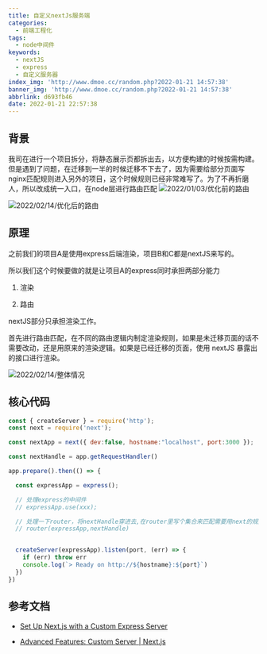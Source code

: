 ```yaml
---
title: 自定义nextJs服务端
categories:
  - 前端工程化
tags:
  - node中间件
keywords:
  - nextJS
  - express
  - 自定义服务器
index_img: 'http://www.dmoe.cc/random.php?2022-01-21 14:57:38'
banner_img: 'http://www.dmoe.cc/random.php?2022-01-21 14:57:38'
abbrlink: d693fb46
date: 2022-01-21 22:57:38
---
```


## 背景

我司在进行一个项目拆分，将静态展示页都拆出去，以方便构建的时候按需构建。但是遇到了问题，在迁移到一半的时候迁移不下去了，因为需要给部分页面写nginx匹配规则进入另外的项目，这个时候规则已经非常难写了。为了不再折磨人，所以改成统一入口，在node层进行路由匹配
![2022/01/03/优化前的路由](https://cdn.jsdelivr.net/gh/AruSeito/image-hosting-service@main/2022/02/14/优化前的路由.png)

![2022/02/14/优化后的路由](https://cdn.jsdelivr.net/gh/AruSeito/image-hosting-service@main/2022/02/14/优化后的路由.png)

## 原理

之前我们的项目A是使用express后端渲染，项目B和C都是nextJS来写的。

所以我们这个时候要做的就是让项目A的express同时承担两部分能力

1. 渲染

2. 路由

nextJS部分只承担渲染工作。


首先进行路由匹配，在不同的路由逻辑内制定渲染规则，如果是未迁移页面的话不需要改动，还是用原来的渲染逻辑。如果是已经迁移的页面，使用 nextJS 暴露出的接口进行渲染。

![2022/02/14/整体情况](https://cdn.jsdelivr.net/gh/AruSeito/image-hosting-service@main/2022/02/14/整体情况.png)

## 核心代码

```js
const { createServer } = require('http');
const next = require('next');

const nextApp = next({ dev:false, hostname:"localhost", port:3000 });

const nextHandle = app.getRequestHandler()

app.prepare().then(() => {

  const expressApp = express();

  // 处理express的中间件
  // expressApp.use(xxx);

  // 处理一下router，将nextHandle穿进去,在router里写个集合来匹配需要用next的规则，直接调用nextHandle即可
  // router(expressApp,nextHandle)


  createServer(expressApp).listen(port, (err) => {
    if (err) throw err
    console.log(`> Ready on http://${hostname}:${port}`)
  })
})
```


## 参考文档

- [Set Up Next.js with a Custom Express Server](https://nextjs.org/docs/advanced-features/custom-server)

- [Advanced Features: Custom Server | Next.js](https://levelup.gitconnected.com/set-up-next-js-with-a-custom-express-server-typescript-9096d819da1c)